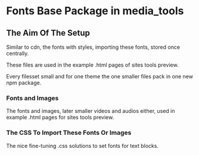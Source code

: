# Fonts Base Package in media_tools

## The Aim Of The Setup

Similar to cdn, the fonts with styles, importing these fonts,
stored once centrally.

These files are used in the example .html pages of sites tools preview.

Every filesset small and for one theme the one smaller files pack in one new npm package.



### Fonts and Images

The fonts and images, 
later smaller videos and audios either, 
used in example .html pages for sites tools preview.



### The CSS To Import These Fonts Or Images

The nice fine-tuning .css solutions to set fonts for text blocks.

